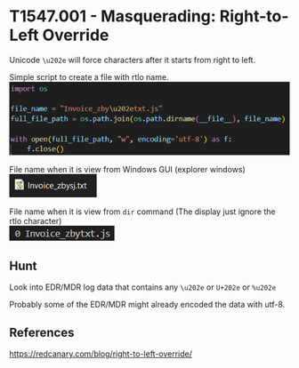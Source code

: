# T1547.001 - Masquerading: Right-to-Left Override

Unicode `\u202e` will force characters after it starts from right to left.

Simple script to create a file with rtlo name.
![simple_rtlo_py_code.PNG](./Image_T1036.002/simple_rtlo_py_code.PNG)

File name when it is view from Windows GUI (explorer windows)
![folder_rtlo_name.PNG](./Image_T1036.002/folder_rtlo_name.PNG)

File name when it is view from `dir` command (The display just ignore the rtlo character)  
![dir_rtlo_name.PNG](./Image_T1036.002/dir_rtlo_name.PNG)

## Hunt

Look into EDR/MDR log data that contains any `\u202e` or `U+202e` or `%u202e`

Probably some of the EDR/MDR might already encoded the data with utf-8.

## References

<https://redcanary.com/blog/right-to-left-override/>